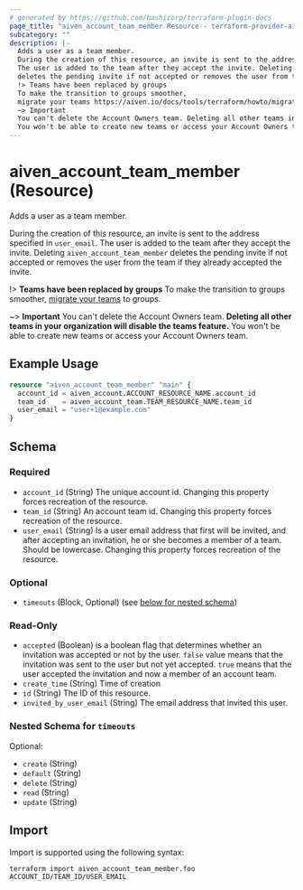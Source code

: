 ```yaml
---
# generated by https://github.com/hashicorp/terraform-plugin-docs
page_title: "aiven_account_team_member Resource - terraform-provider-aiven"
subcategory: ""
description: |-
  Adds a user as a team member.
  During the creation of this resource, an invite is sent to the address specified in user_email.
  The user is added to the team after they accept the invite. Deleting aiven_account_team_member
  deletes the pending invite if not accepted or removes the user from the team if they already accepted the invite.
  !> Teams have been replaced by groups
  To make the transition to groups smoother,
  migrate your teams https://aiven.io/docs/tools/terraform/howto/migrate-from-teams-to-groups to groups.
  ~> Important
  You can't delete the Account Owners team. Deleting all other teams in your organization will disable the teams feature.
  You won't be able to create new teams or access your Account Owners team.
---
```


# aiven_account_team_member (Resource)

Adds a user as a team member.

During the creation of this resource, an invite is sent to the address specified in `user_email`.
The user is added to the team after they accept the invite. Deleting `aiven_account_team_member`
deletes the pending invite if not accepted or removes the user from the team if they already accepted the invite.


!> **Teams have been replaced by groups**
To make the transition to groups smoother,
[migrate your teams](https://aiven.io/docs/tools/terraform/howto/migrate-from-teams-to-groups) to groups.

~> **Important**
You can't delete the Account Owners team. **Deleting all other teams in your organization will disable the teams feature.**
You won't be able to create new teams or access your Account Owners team.

## Example Usage

```terraform
resource "aiven_account_team_member" "main" {
  account_id = aiven_account.ACCOUNT_RESOURCE_NAME.account_id
  team_id    = aiven_account_team.TEAM_RESOURCE_NAME.team_id
  user_email = "user+1@example.com"
}
```

<!-- schema generated by tfplugindocs -->
## Schema

### Required

- `account_id` (String) The unique account id. Changing this property forces recreation of the resource.
- `team_id` (String) An account team id. Changing this property forces recreation of the resource.
- `user_email` (String) Is a user email address that first will be invited, and after accepting an invitation, he or she becomes a member of a team. Should be lowercase. Changing this property forces recreation of the resource.

### Optional

- `timeouts` (Block, Optional) (see [below for nested schema](#nestedblock--timeouts))

### Read-Only

- `accepted` (Boolean) is a boolean flag that determines whether an invitation was accepted or not by the user. `false` value means that the invitation was sent to the user but not yet accepted. `true` means that the user accepted the invitation and now a member of an account team.
- `create_time` (String) Time of creation
- `id` (String) The ID of this resource.
- `invited_by_user_email` (String) The email address that invited this user.

<a id="nestedblock--timeouts"></a>
### Nested Schema for `timeouts`

Optional:

- `create` (String)
- `default` (String)
- `delete` (String)
- `read` (String)
- `update` (String)

## Import

Import is supported using the following syntax:

```shell
terraform import aiven_account_team_member.foo ACCOUNT_ID/TEAM_ID/USER_EMAIL
```
